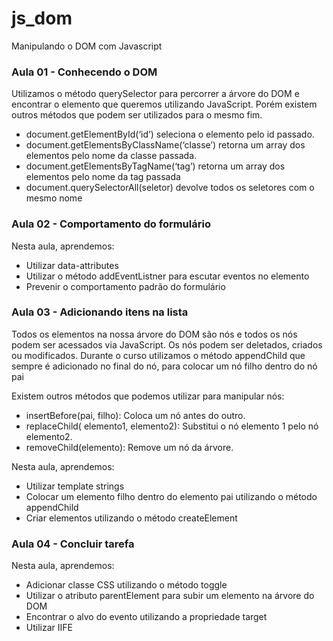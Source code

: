 # js_dom
Manipulando o DOM com Javascript

### Aula 01 - Conhecendo o DOM 

Utilizamos o método querySelector para percorrer a árvore do DOM e encontrar o elemento que queremos utilizando JavaScript. Porém existem outros métodos que podem ser utilizados para o mesmo fim.

* document.getElementById(‘id’) seleciona o elemento pelo id passado.
* document.getElementsByClassName(‘classe’) retorna um array dos elementos pelo nome da classe passada.
* document.getElementsByTagName(‘tag’) retorna um array dos elementos pelo nome da tag passada
* document.querySelectorAll(seletor) devolve todos os seletores com o mesmo nome

### Aula 02 - Comportamento do formulário

Nesta aula, aprendemos:

* Utilizar data-attributes
* Utilizar o método addEventListner para escutar eventos no elemento
* Prevenir o comportamento padrão do formulário

### Aula 03 - Adicionando itens na lista

Todos os elementos na nossa árvore do DOM são nós e todos os nós podem ser acessados via JavaScript. Os nós podem ser deletados, criados ou modificados. Durante o curso utilizamos o método appendChild que sempre é adicionado no final do nó, para colocar um nó filho dentro do nó pai

Existem outros métodos que podemos utilizar para manipular nós:

* insertBefore(pai, filho): Coloca um nó antes do outro.
* replaceChild( elemento1, elemento2): Substitui o nó elemento 1 pelo nó elemento2.
* removeChild(elemento): Remove um nó da árvore.

Nesta aula, aprendemos:

* Utilizar template strings
* Colocar um elemento filho dentro do elemento pai utilizando o método appendChild
* Criar elementos utilizando o método createElement

### Aula 04 - Concluir tarefa

Nesta aula, aprendemos:

* Adicionar classe CSS utilizando o método toggle
* Utilizar o atributo parentElement para subir um elemento na árvore do DOM
* Encontrar o alvo do evento utilizando a propriedade target
* Utilizar IIFE